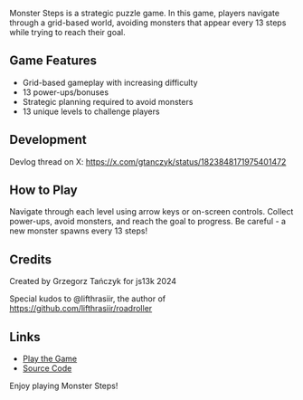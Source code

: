Monster Steps is a strategic puzzle game. In this game, players navigate through a grid-based world, avoiding monsters that appear every 13 steps while trying to reach their goal.

## Game Features

- Grid-based gameplay with increasing difficulty
- 13 power-ups/bonuses
- Strategic planning required to avoid monsters
- 13 unique levels to challenge players

## Development

Devlog thread on X: <https://x.com/gtanczyk/status/1823848171975401472>

## How to Play

Navigate through each level using arrow keys or on-screen controls. Collect power-ups, avoid monsters, and reach the goal to progress. Be careful - a new monster spawns every 13 steps!

## Credits

Created by Grzegorz Tańczyk for js13k 2024

Special kudos to @lifthrasiir, the author of <https://github.com/lifthrasiir/roadroller>

## Links

- [Play the Game](//gamedev.pl/games/monster-steps)
- [Source Code](//github.com/gamedevpl/www.gamedev.pl/tree/master/games/monster-steps/)

Enjoy playing Monster Steps!